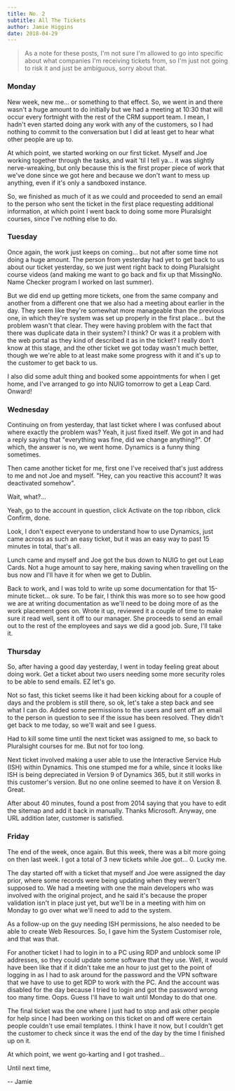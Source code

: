 ```yaml
---
title: No. 2
subtitle: All The Tickets
author: Jamie Higgins
date: 2018-04-29
---
```


> As a note for these posts, I'm not sure I'm allowed to go into specific about what companies I'm receiving tickets from, so I'm just not going to risk it and just be ambiguous, sorry about that.

### Monday

New week, new me... or something to that effect. So, we went in and there wasn't a huge amount to do initially but we had a meeting at 10:30 that will occur every fortnight with the rest of the CRM support team. I mean, I hadn't even started doing any work with any of the customers, so I had nothing to commit to the conversation but I did at least get to hear what other people are up to.

At which point, we started working on our first ticket. Myself and Joe working together through the tasks, and wait 'til I tell ya... it was slightly nerve-wreaking, but only because this is the first proper piece of work that we've done since we got here and because we don't want to mess up anything, even if it's only a sandboxed instance.

So, we finished as much of it as we could and proceeded to send an email to the person who sent the ticket in the first place requesting additional information, at which point I went back to doing some more Pluralsight courses, since I've nothing else to do.

### Tuesday

Once again, the work just keeps on coming... but not after some time not doing a huge amount. The person from yesterday had yet to get back to us about our ticket yesterday, so we just went right back to doing Pluralsight course videos (and making me want to go back and fix up that MissingNo. Name Checker program I worked on last summer).

But we did end up getting more tickets, one from the same company and another from a different one that we also had a meeting about earlier in the day. They seem like they're somewhat more manageable than the previous one, in which they're system was set up properly in the first place... but the problem wasn't that clear. They were having problem with the fact that there was duplicate data in their system? I think? Or was it a problem with the web portal as they kind of described it as in the ticket? I really don't know at this stage, and the other ticket we got today wasn't much better, though we we're able to at least make some progress with it and it's up to the customer to get back to us.

I also did some adult thing and booked some appointments for when I get home, and I've arranged to go into NUIG tomorrow to get a Leap Card. Onward!

### Wednesday

Continuing on from yesterday, that last ticket where I was confused about where exactly the problem was? Yeah, it just fixed itself. We got in and had a reply saying that "everything was fine, did we change anything?". Of which, the answer is no, we went home. Dynamics is a funny thing sometimes.

Then came another ticket for me, first one I've received that's just address to me and not Joe and myself. "Hey, can you reactive this account? It was deactivated somehow".

Wait, what?...

Yeah, go to the account in question, click Activate on the top ribbon, click Confirm, done.

Look, I don't expect everyone to understand how to use Dynamics, just came across as such an easy ticket, but it was an easy way to past 15 minutes in total, that's all.

Lunch came and myself and Joe got the bus down to NUIG to get out Leap Cards. Not a huge amount to say here, making saving when travelling on the bus now and I'll have it for when we get to Dublin.

Back to work, and I was told to write up some documentation for that 15-minute ticket... ok sure. To be fair, I think this was more so to see how good we are at writing documentation as we'll need to be doing more of as the work placement goes on. Wrote it up, reviewed it a couple of time to make sure it read well, sent it off to our manager. She proceeds to send an email out to the rest of the employees and says we did a good job. Sure, I'll take it.

### Thursday

So, after having a good day yesterday, I went in today feeling great about doing work. Get a ticket about two users needing some more security roles to be able to send emails. EZ let's go.

Not so fast, this ticket seems like it had been kicking about for a couple of days and the problem is still there, so ok, let's take a step back and see what I can do. Added some permissions to the users and sent off an email to the person in question to see if the issue has been resolved. They didn't get back to me today, so we'll wait and see I guess.

Had to kill some time until the next ticket was assigned to me, so back to Pluralsight courses for me. But not for too long.

Next ticket involved making a user able to use the Interactive Service Hub (ISH) within Dynamics. This one stumped me for a while, since it looks like ISH is being depreciated in Version 9 of Dynamics 365, but it still works in this customer's version. But no one online seemed to have it on Version 8. Great.

After about 40 minutes, found a post from 2014 saying that you have to edit the sitemap and add it back in manually. Thanks Microsoft. Anyway, one URL addition later, customer is satisfied.

### Friday

The end of the week, once again. But this week, there was a bit more going on then last week. I got a total of 3 new tickets while Joe got... 0. Lucky me.

The day started off with a ticket that myself and Joe were assigned the day prior, where some records were being updating when they weren't supposed to. We had a meeting with one the main developers who was involved with the original project, and he said it's because the proper validation isn't in place just yet, but we'll be in a meeting with him on Monday to go over what we'll need to add to the system.

As a follow-up on the guy needing ISH permissions, he also needed to be able to create Web Resources. So, I gave him the System Customiser role, and that was that.

For another ticket I had to login in to a PC using RDP and unblock some IP addresses, so they could update some software that they use. Well, it would have been like that if it didn't take me an hour to just get to the point of logging in as I had to ask around for the password and the VPN software that we have to use to get RDP to work with the PC. And the account was disabled for the day because I tried to login and got the password wrong too many time. Oops. Guess I'll have to wait until Monday to do that one.

The final ticket was the one where I just had to stop and ask other people for help since I had been working on this ticket on and off were certain people couldn't use email templates. I think I have it now, but I couldn't get the customer to check since it was the end of the day by the time I finished up on it.

At which point, we went go-karting and I got trashed...

Until next time,

-- Jamie